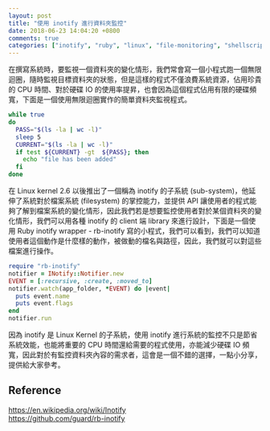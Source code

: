 ```yaml
---
layout: post
title: "使用 inotify 進行資料夾監控"
date: 2018-06-23 14:04:20 +0800
comments: true
categories: ["inotify", "ruby", "linux", "file-monitoring", "shellscript"]
---
```


在撰寫系統時，要監視一個資料夾的變化情形，我們常會寫一個小程式跑一個無限迴圈，隨時監視目標資料夾的狀態，但是這樣的程式不僅浪費系統資源，佔用珍貴的 CPU 時間、對於硬碟 IO 的使用率提昇，也會因為這個程式佔用有限的硬碟頻寬，下面是一個使用無限迴圈實作的簡單資料夾監視程式。

```sh
while true
do
  PASS="$(ls -la | wc -l)"
  sleep 5
  CURRENT="$(ls -la | wc -l)"
  if test ${CURRENT} -gt  ${PASS}; then
    echo "file has been added"
  fi
done
```
<!-- more -->
在 Linux kernel 2.6 以後推出了一個稱為 inotify 的子系統 (sub-system)，他延伸了系統對於檔案系統 (filesystem) 的掌控能力，並提供 API 讓使用者的程式能夠了解到檔案系統的變化情形，因此我們若是想要監控使用者對於某個資料夾的變化情形，我們可以用各種 inotify 的 client 端 library 來進行設計，下面是一個使用 Ruby inotify wrapper - rb-inotify 寫的小程式，我們可以看到，我們可以知道使用者這個動作是什麼樣的動作，被做動的檔名與路徑，因此，我們就可以對這些檔案進行操作。

```ruby
require "rb-inotify"
notifier = INotify::Notifier.new
EVENT = [:recursive, :create, :moved_to]
notifier.watch(app_folder, *EVENT) do |event|
  puts event.name
  puts event.flags
end
notifier.run
```
因為 inotify 是 Linux Kernel 的子系統，使用 inotify 進行系統的監控不只是節省系統效能，也能將重要的 CPU 時間還給需要的程式使用，亦能減少硬碟 IO 頻寬，因此對於有監控資料夾內容的需求者，這會是一個不錯的選擇，一點小分享，提供給大家參考。

## Reference
https://en.wikipedia.org/wiki/Inotify <br>
https://github.com/guard/rb-inotify
